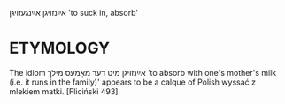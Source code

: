 אײַנזויגן
אײַנגעזויגן
'to suck in, absorb'

ETYMOLOGY
===========
The idiom אײַנזויגן מיט דער מאַמעס מילך 'to absorb with one's mother's milk (i.e. it runs in the family)' appears to be a calque of Polish wyssać z mlekiem matki.
[Fliciński 493]